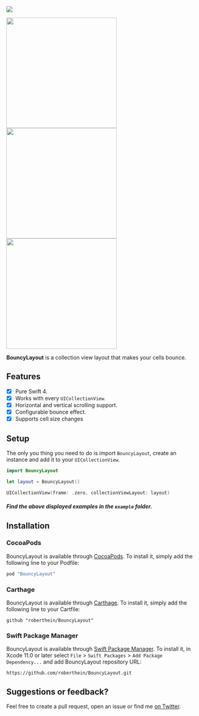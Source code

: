 ![](art/header.png)

<p float="center">
 	<img src="https://github.com/roberthein/BouncyLayout/blob/master/art/gifs/01.gif" width="290">
	<img src="https://github.com/roberthein/BouncyLayout/blob/master/art/gifs/02.gif" width="290">
	<img src="https://github.com/roberthein/BouncyLayout/blob/master/art/gifs/03.gif" width="290">
</p>

**BouncyLayout** is a collection view layout that makes your cells bounce.

## Features

- [X] Pure Swift 4.
- [X] Works with every `UICollectionView`.
- [X] Horizontal and vertical scrolling support.
- [X] Configurable bounce effect.
- [X] Supports cell size changes

## Setup
The only you thing you need to do is import `BouncyLayout`, create an instance and add it to your `UICollectionView`.
```swift
import BouncyLayout
```
```swift
let layout = BouncyLayout()
```
```swift
UICollectionView(frame: .zero, collectionViewLayout: layout)
```

##### Find the above displayed examples in the `example` folder.

## Installation

### CocoaPods

BouncyLayout is available through [CocoaPods](http://cocoapods.org). To install
it, simply add the following line to your Podfile:

```ruby
pod "BouncyLayout"
```

### Carthage

BouncyLayout is available through [Carthage](https://github.com/Carthage/Carthage). To install
it, simply add the following line to your Cartfile:

```
github "roberthein/BouncyLayout"
```

### Swift Package Manager

BouncyLayout is available through [Swift Package Manager](https://swift.org/package-manager/). To install
it, in Xcode 11.0 or later select `File` > `Swift Packages` > `Add Package Dependency...` and add BouncyLayout repository URL:
```
https://github.com/roberthein/BouncyLayout.git
```

## Suggestions or feedback?

Feel free to create a pull request, open an issue or find me [on Twitter](https://twitter.com/roberthein).
